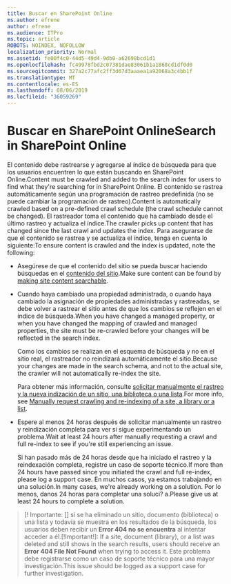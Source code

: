 ```yaml
---
title: Buscar en SharePoint Online
ms.author: efrene
author: efrene
ms.audience: ITPro
ms.topic: article
ROBOTS: NOINDEX, NOFOLLOW
localization_priority: Normal
ms.assetid: fe00f4c0-44d5-49d4-9db0-a62698bcd1d1
ms.openlocfilehash: fc49978fbd2c07381dae83061b1a1868cd1df0d0
ms.sourcegitcommit: 327a2c77afc2ff3d67d3aaaea1a92068a3c4bb1f
ms.translationtype: MT
ms.contentlocale: es-ES
ms.lasthandoff: 08/06/2019
ms.locfileid: "36059269"
---
```

# <a name="search-in-sharepoint-online"></a><span data-ttu-id="511d2-102">Buscar en SharePoint Online</span><span class="sxs-lookup"><span data-stu-id="511d2-102">Search in SharePoint Online</span></span>

<span data-ttu-id="511d2-103">El contenido debe rastrearse y agregarse al índice de búsqueda para que los usuarios encuentren lo que están buscando en SharePoint Online.</span><span class="sxs-lookup"><span data-stu-id="511d2-103">Content must be crawled and added to the search index for users to find what they're searching for in SharePoint Online.</span></span> <span data-ttu-id="511d2-104">El contenido se rastrea automáticamente según una programación de rastreo predefinida (no se puede cambiar la programación de rastreo).</span><span class="sxs-lookup"><span data-stu-id="511d2-104">Content is automatically crawled based on a pre-defined crawl schedule (the crawl schedule cannot be changed).</span></span> <span data-ttu-id="511d2-105">El rastreador toma el contenido que ha cambiado desde el último rastreo y actualiza el índice.</span><span class="sxs-lookup"><span data-stu-id="511d2-105">The crawler picks up content that has changed since the last crawl and updates the index.</span></span> <span data-ttu-id="511d2-106">Para asegurarse de que el contenido se rastrea y se actualiza el índice, tenga en cuenta lo siguiente:</span><span class="sxs-lookup"><span data-stu-id="511d2-106">To ensure content is crawled and the index is updated, note the following:</span></span>

- <span data-ttu-id="511d2-107">Asegúrese de que el contenido del sitio se pueda buscar haciendo búsquedas en el [contenido del sitio](https://docs.microsoft.com/sharepoint/make-site-content-searchable).</span><span class="sxs-lookup"><span data-stu-id="511d2-107">Make sure content can be found by [making site content searchable](https://docs.microsoft.com/sharepoint/make-site-content-searchable).</span></span>

- <span data-ttu-id="511d2-108">Cuando haya cambiado una propiedad administrada, o cuando haya cambiado la asignación de propiedades administradas y rastreadas, se debe volver a rastrear el sitio antes de que los cambios se reflejen en el índice de búsqueda.</span><span class="sxs-lookup"><span data-stu-id="511d2-108">When you have changed a managed property, or when you have changed the mapping of crawled and managed properties, the site must be re-crawled before your changes will be reflected in the search index.</span></span> 

    <span data-ttu-id="511d2-109">Como los cambios se realizan en el esquema de búsqueda y no en el sitio real, el rastreador no reindizará automáticamente el sitio.</span><span class="sxs-lookup"><span data-stu-id="511d2-109">Because your changes are made in the search schema, and not to the actual site, the crawler will not automatically re-index the site.</span></span> 

    <span data-ttu-id="511d2-110">Para obtener más información, consulte [solicitar manualmente el rastreo y la nueva indización de un sitio, una biblioteca o una lista](https://docs.microsoft.com/sharepoint/crawl-site-conten).</span><span class="sxs-lookup"><span data-stu-id="511d2-110">For more info, see [Manually request crawling and re-indexing of a site, a library or a list](https://docs.microsoft.com/sharepoint/crawl-site-conten).</span></span>

- <span data-ttu-id="511d2-111">Espere al menos 24 horas después de solicitar manualmente un rastreo y reindización completa para ver si sigue experimentando un problema.</span><span class="sxs-lookup"><span data-stu-id="511d2-111">Wait at least 24 hours after manually requesting a crawl and full re-index to see if you're still experiencing an issue.</span></span> 

    <span data-ttu-id="511d2-112">Si han pasado más de 24 horas desde que ha iniciado el rastreo y la reindexación completa, registre un caso de soporte técnico.</span><span class="sxs-lookup"><span data-stu-id="511d2-112">If more than 24 hours have passed since you initiated the crawl and full re-index, please log a support case.</span></span> <span data-ttu-id="511d2-113">En muchos casos, ya estamos trabajando en una solución.</span><span class="sxs-lookup"><span data-stu-id="511d2-113">In many cases, we're already working on a solution.</span></span> <span data-ttu-id="511d2-114">Por lo menos, danos 24 horas para completar una soluci? a.</span><span class="sxs-lookup"><span data-stu-id="511d2-114">Please give us at least 24 hours to complete a solution.</span></span>

><span data-ttu-id="511d2-115">[! Importante: [] si se ha eliminado un sitio, documento (biblioteca) o una lista y todavía se muestra en los resultados de la búsqueda, los usuarios deben recibir un **Error 404 no se encuentra** al intentar acceder a él.</span><span class="sxs-lookup"><span data-stu-id="511d2-115">[!Important!]: If a site, document (library), or a list was deleted and still shows in the search results, users should receive an **Error 404 File Not Found** when trying to access it.</span></span> <span data-ttu-id="511d2-116">Este problema debe registrarse como un caso de soporte técnico para una mayor investigación.</span><span class="sxs-lookup"><span data-stu-id="511d2-116">This issue should be logged as a support case for further investigation.</span></span> 



